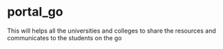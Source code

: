 # portal_go
This will helps all the universities and colleges to share the resources and communicates to the students on the go 
